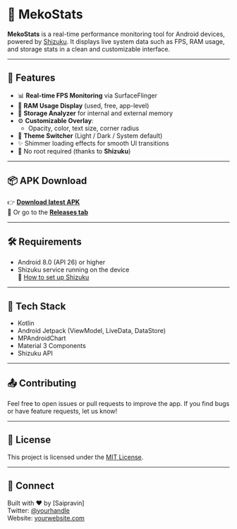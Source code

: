 # 📱 MekoStats

**MekoStats** is a real-time performance monitoring tool for Android devices, powered by [Shizuku](https://shizuku.rikka.app/). It displays live system data such as FPS, RAM usage, and storage stats in a clean and customizable interface.

---



## 🚀 Features

- 📊 **Real-time FPS Monitoring** via SurfaceFlinger
- 🧠 **RAM Usage Display** (used, free, app-level)
- 💾 **Storage Analyzer** for internal and external memory
- ⚙️ **Customizable Overlay**:
  - Opacity, color, text size, corner radius
- 🌙 **Theme Switcher** (Light / Dark / System default)
- ✨ Shimmer loading effects for smooth UI transitions
- 🔐 No root required (thanks to **Shizuku**)

---

## 📦 APK Download

👉 [**Download latest APK**](https://github.com/yourusername/MekoStats/releases/latest)  
📁 Or go to the [**Releases tab**](https://github.com/yourusername/MekoStats/releases)

---

## 🛠 Requirements

- Android 8.0 (API 26) or higher
- Shizuku service running on the device  
  🔗 [How to set up Shizuku](https://shizuku.rikka.app/guide/setup/)

---

## 🧪 Tech Stack

- Kotlin
- Android Jetpack (ViewModel, LiveData, DataStore)
- MPAndroidChart
- Material 3 Components
- Shizuku API

---

## 📤 Contributing

Feel free to open issues or pull requests to improve the app. If you find bugs or have feature requests, let us know!

---

## 📄 License

This project is licensed under the [MIT License](LICENSE).

---

## 🤝 Connect

Built with ❤️ by [Saipravin]  
Twitter: [@yourhandle](https://twitter.com/yourhandle)  
Website: [yourwebsite.com](https://yourwebsite.com)
